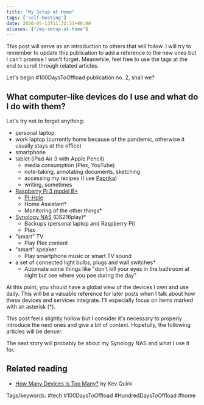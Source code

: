 ```yaml
---
title: "My Setup at Home"
tags: ['self-hosting']
date: 2020-05-13T11:32:31+00:00
aliases: ["/my-setup-at-home"]
---
```

This post will serve as an introduction to others that will follow. I will try to remember to update this publication to add a reference to the new ones but I can't promise I won't forget. Meanwhile, feel free to use the tags at the end to scroll through related articles.

Let's begin #100DaysToOffload publication no. 2, shall we?
<!--more-->

## What computer-like devices do I use and what do I do with them?

Let's try not to forget anything:

* personal laptop
* work laptop (currently home because of the pandemic, otherwise it usually stays at the office)
* smartphone
* tablet (iPad Air 3 with Apple Pencil)
    * media consumption (Plex, YouTube)
    * note-taking, annotating documents, sketching
    * accessing my recipes (I use [Paprika](https://www.paprikaapp.com/))
    * writing, sometimes
* [Raspberry Pi 3 model B+](/raspberry-pi)
    * [Pi-Hole](/pi-hole)
    * Home Assistant*
    * Monitoring of the other things*
* [Synology NAS](/synology-nas-stream-and-backup) (DS216play)*
    * Backups (personal laptop and Raspberry Pi)
    * Plex
* "smart" TV
    * Play Plex content
* "smart" speaker
    * Play smartphone music or smart TV sound
* a set of connected light bulbs, plugs and wall switches*
    * Automate some things like "don't kill your eyes in the bathroom at night but see where you pee during the day"

At this point, you should have a global view of the devices I own and use daily. This will be a valuable reference for later posts when I talk about how these devices and services integrate. I'll especially focus on items marked with an asterisk (&ast;).

This post feels slightly hollow but I consider it's necessary to properly introduce the next ones and give a bit of context. Hopefully, the following articles will be denser.

The next story will probably be about my Synology NAS and what I use it for.

## Related reading
* [How Many Devices Is Too Many?](https://kevq.uk/how-many-devices-is-too-many/) by Kev Quirk


Tags/keywords:
#tech #100DaysToOffload #HundredDaysToOffload #home
